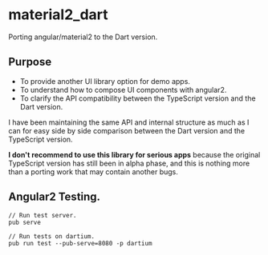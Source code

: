 # material2_dart

Porting angular/material2 to the Dart version.

## Purpose

* To provide another UI library option for demo apps.
* To understand how to compose UI components with angular2.
* To clarify the API compatibility between the TypeScript version and the Dart version.

I have been maintaining the same API and internal structure as much as I can for easy side by side comparison between the Dart version and the TypeScript version.

**I don't recommend to use this library for serious apps** because the original TypeScript version has still been in alpha phase, and this is nothing more than a porting work that may contain another bugs.

## Angular2 Testing.

    // Run test server.
    pub serve

    // Run tests on dartium.
    pub run test --pub-serve=8080 -p dartium
